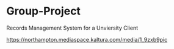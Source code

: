 # Group-Project

Records Management System for a Unviersity Client

https://northampton.mediaspace.kaltura.com/media/1_9zxb9pic
